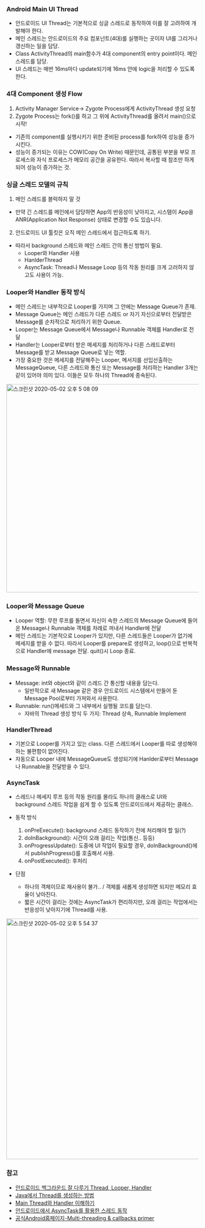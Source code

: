 ### Android Main UI Thread

- 안드로이드 UI Thread는 기본적으로 싱글 스레드로 동작하여 이를 잘 고려하여 개발해야 한다.
- 메인 스레드는 안드로이드의 주요 컴포넌트(4대)를 실행하는 곳이자 UI를 그리거나 갱신하는 일을 담당.
- Class ActivityThread의 main함수가 4대 component의 entry point이다. 메인 스레드를 담당.
- UI 스레드는 매번 16ms마다 update되기에 16ms 안에 logic을 처리할 수 있도록 한다.

### 4대 Component 생성 Flow
1) Activity Manager Service-> Zygote Process에게 ActivityThread 생성 요청
2) Zygote Process는 fork()를 하고 그 위에 ActivityThread를 올려서 main()으로 시작!
  * 기존의 component를 실행시키기 위한 준비된 process를 fork하여 성능을 증가시킨다.
  * 성능이 증가되는 이유는 COW(Copy On Write) 때문인데, 공통된 부분을 부모 프로세스와 자식 프로세스가 메모리 공간을 공유한다. 따라서 복사할 때
  참조만 하게 되어 성능이 증가하는 것.

### 싱글 스레드 모델의 규칙

1) 메인 스레드를 블럭하지 말 것
  - 만약 긴 스레드를 메인에서 담당하면 App의 반응성이 낮아지고, 시스템이 App을 ANR(Application Not Response) 상태로 변경할 수도 있습니다.
2) 안드로이드 UI 툴킷은 오직 메인 스레드에서 접근하도록 하기.

- 따라서 background 스레드와 메인 스레드 간의 통신 방법이 필요.
  * Looper와 Handler 사용
  * HanlderThread
  * AsyncTask: Thread나 Message Loop 등의 작동 원리를 크게 고러하지 않고도 사용이 가능.

### Looper와 Handler 동작 방식
- 메인 스레드는 내부적으로 Looper를 가지며 그 안에는 Message Queue가 존재.
- Message Queue는 메인 스레드가 다른 스레드 or 자기 자신으로부터 전달받은 Message를 순차적으로 처리하기 위한 Queue.
- Looper는 Message Queue에서 Message나 Runnable 객체를 Handler로 전달
- Handler는 Looper로부터 받은 메세지를 처리하거나 다른 스레드로부터 Message를 받고 Message Queue로 넣는 역할.
- 가장 중요한 것은 메세지를 전달해주는 Looper, 메서지를 선입선출하는 MessageQueue, 다른 스레드와 통신 또는 Message를 처리하는 Handler 3개는 같이 있어야
의미 있다. 이들은 모두 하나의 Thread에 종속된다.

<img width="546" alt="스크린샷 2020-05-02 오후 5 08 09" src="https://user-images.githubusercontent.com/26040955/80858880-8060cf80-8c97-11ea-98d3-154fe9339961.png">


### Looper와 Message Queue
- Looper 역할: 무한 루프를 돌면서 자신이 속한 스레드의 Message Queue에 들어온 Message나 Runnable 객체를 차례로 꺼내서 Handler에 전달
- 메인 스레드는 기본적으로 Looper가 있지만, 다른 스레드들은 Looper가 없기에 메세지를 받을 수 없다. 따라서 Looper를 prepare로 생성하고, loop()으로 반복적으로 Handler에 message 전달. quit()시 Loop 종료.

### Message와 Runnable

- Message: int와 object와 같이 스레드 간 통신할 내용을 담는다.
  * 일반적으로 새 Message 같은 경우 안드로이드 시스템에서 만들어 둔 Message Pool로부터 가져와서 사용한다.
- Runnable: run()메세드와 그 내부에서 실행될 코드를 담는다.
  * 자바의 Thread 생성 방식 두 가지: Thread 상속, Runnable Implement

### HandlerThread

- 기본으로 Looper를 가지고 있는 class. 다른 스레드에서 Looper를 따로 생성해야 하는 불편함이 없어진다.
- 자동으로 Looper 내에 MessageQueue도 생성되기에 Hanlder로부터 Message나 Runnable을 전달받을 수 있다.

### AsyncTask

- 스레드나 메세지 루프 등의 작동 원리를 몰라도 하나의 클래스로 UI와 background 스레드 작업을 쉽게 할 수 있도록 안드로이드에서 제공하는 클래스.
- 동작 방식
  1) onPreExecute(): background 스레드 동작하기 전에 처리해야 할 일(?)
  2) doInBackground(): 시간이 오래 걸리는 작업(통신.. 등등)
  3) onProgressUpdate(): 도중에 UI 작업이 필요할 경우, doInBackground()에서 publishProgress()를 호출해서 사용.
  4) onPostExecuted(): 후처리

- 단점
  * 하나의 객체이므로 재사용이 불가.. / 객체를 새롭게 생성하면 되지만 메모리 효율이 낮아진다.
  * 짧은 시간이 걸리는 것에는 AsyncTask가 편리하지만, 오래 걸리는 작업에서는 반응성이 낮아지기에 Thread를 사용.

<img width="631" alt="스크린샷 2020-05-02 오후 5 54 37" src="https://user-images.githubusercontent.com/26040955/80859741-fec07000-8c9d-11ea-8026-d76e5e846426.png">


### 참고

- [안드로이드 백그라운드 잘 다루기 Thread, Looper, Handler](https://academy.realm.io/kr/posts/android-thread-looper-handler/)
- [Java에서 Thread를 생성하는 방법](http://blog.naver.com/PostView.nhn?blogId=tkddlf4209&logNo=220487061964&categoryNo=0&parentCategoryNo=48&viewDate=&currentPage=1&postListTopCurrentPage=1&from=postView)
- [Main Thread와 Handler 이해하기](https://junghun0.github.io/2019/09/07/android-thread-handler/)
- [안드로이드에서 AsyncTask를 활용한 스레드 동작](https://kim-hoya.tistory.com/44)
- [공식Android홈페이지-Multi-threading & callbacks primer](https://developer.android.com/courses/extras/multithreading)


